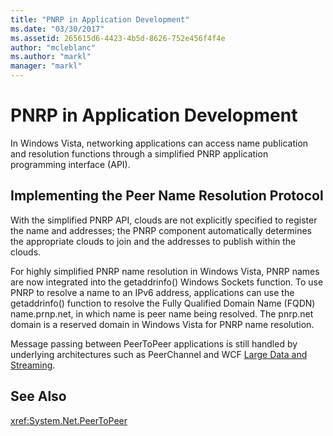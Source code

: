 ```yaml
---
title: "PNRP in Application Development"
ms.date: "03/30/2017"
ms.assetid: 265615d6-4423-4b5d-8626-752e456f4f4e
author: "mcleblanc"
ms.author: "markl"
manager: "markl"
---
```

# PNRP in Application Development
In Windows Vista, networking applications can access name publication and resolution functions through a simplified PNRP application programming interface (API).  
  
## Implementing the Peer Name Resolution Protocol  
 With the simplified PNRP API, clouds are not explicitly specified to register the name and addresses; the PNRP component automatically determines the appropriate clouds to join and the addresses to publish within the clouds.  
  
 For highly simplified PNRP name resolution in Windows Vista, PNRP names are now integrated into the getaddrinfo() Windows Sockets function. To use PNRP to resolve a name to an IPv6 address, applications can use the getaddrinfo() function to resolve the Fully Qualified Domain Name (FQDN) name.prnp.net, in which name is peer name being resolved. The pnrp.net domain is a reserved domain in Windows Vista for PNRP name resolution.  
  
 Message passing between PeerToPeer applications is still handled by underlying architectures such as PeerChannel and WCF [Large Data and Streaming](http://go.microsoft.com/fwlink/?LinkID=179652).  
  
## See Also  
 <xref:System.Net.PeerToPeer>
